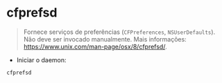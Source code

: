 # cfprefsd

> Fornece serviços de preferências (`CFPreferences`, `NSUserDefaults`).
> Não deve ser invocado manualmente.
> Mais informações: <https://www.unix.com/man-page/osx/8/cfprefsd/>.

- Iniciar o daemon:

`cfprefsd`
